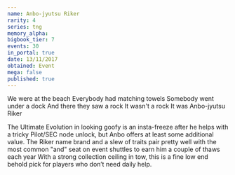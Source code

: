 ```yaml
---
name: Anbo-jyutsu Riker
rarity: 4
series: tng
memory_alpha:
bigbook_tier: 7
events: 30
in_portal: true
date: 13/11/2017
obtained: Event
mega: false
published: true
---
```


We were at the beach
Everybody had matching towels
Somebody went under a dock
And there they saw a rock
It wasn't a rock
It was Anbo-jyutsu Riker

The Ultimate Evolution in looking goofy is an insta-freeze after he helps with a tricky Pilot/SEC node unlock, but Anbo offers at least some additional value. The Riker name brand and a slew of traits pair pretty well with the most common "and" seat on event shuttles to earn him a couple of thaws each year With a strong collection ceiling in tow, this is a fine low end behold pick for players who don’t need daily help.
